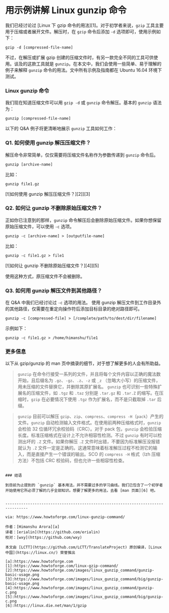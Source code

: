 用示例讲解 Linux gunzip 命令
======

我们已经讨论过 [Linux 下 gzip 命令的用法][1]。对于初学者来说，`gzip` 工具主要用于压缩或者展开文件。解压时，在 `gzip` 命令后添加 `-d` 选项即可，使用示例如下：

```
gzip -d [compressed-file-name]
```

不过，在解压或扩展 gzip 创建的压缩文件时，有另一款完全不同的工具可供使用。谈及的这款工具就是 `gunzip`。在本文中，我们会使用一些简单、易于理解的例子来解释 `gunzip` 命令的用法。文中所有示例及指南都在 Ubuntu 16.04 环境下测试。

### Linux gunzip 命令

我们现在知道压缩文件可以用 `gzip -d` 或 `gunzip` 命令解压。基本的 `gunzip` 语法为：

```
gunzip [compressed-file-name]
```

以下的 Q&A 例子将更清晰地展示 `gunzip` 工具如何工作：

### Q1. 如何使用 gunzip 解压压缩文件？

解压命令非常简单，仅仅需要将压缩文件名称作为参数传递到 `gunzip` 命令后。

```
gunzip [archive-name]
```

比如：

```
gunzip file1.gz
```

[![如何使用 gunzip 解压压缩文件？][2]][3]

### Q2. 如何让 gunzip 不删除原始压缩文件？

正如你已注意到的那样，`gunzip` 命令解压后会删除原始压缩文件。如果你想保留原始压缩文件，可以使用 `-c` 选项。

```
gunzip -c [archive-name] > [outputfile-name]
```

比如：

```
gunzip -c file1.gz > file1
```

[![如何让 gunzip 不删除原始压缩文件？][4]][5]

使用这种方式，原压缩文件不会被删除。

### Q3. 如何用 gunzip 解压文件到其他路径？

在 Q&A 中我们已经讨论过 `-c` 选项的用法。 使用 gunzip 解压文件到工作目录外的其他路径，仅需要在重定向操作符后添加目标目录的绝对路径即可。

```
gunzip -c [compressed-file] > [/complete/path/to/dest/dir/filename]
```

示例如下：

```
gunzip -c file1.gz > /home/himanshu/file1
```

### 更多信息

以下从 gzip/gunzip 的 man 页中摘录的细节，对于想了解更多的人会有所助益。

> `gunzip` 在命令行接受一系列的文件，并且将每个文件内容以正确的魔法数开始，且后缀名为 `.gz`、`-gz`、`.z`、`-z` 或 `_z` （忽略大小写）的压缩文件，用未压缩的文件替换它，并删除其原扩展名。 `gunzip` 也可识别一些特殊扩展名的压缩文件，如 `.tgz` 和 `.taz` 分别是 `.tar.gz` 和 `.tar.Z` 的缩写。在压缩时，`gzip` 在必要情况下使用 `.tgz` 作为扩展名，而不是只截取掉 `.tar` 后缀。

> `gunzip` 目前可以解压 `gzip`、`zip`、`compress`、`compress -H`（`pack`）产生的文件。`gunzip` 自动检测输入文件格式。在使用前两种压缩格式时，`gunzip` 会检验 32 位循环冗余校验码（CRC）。对于 pack 包，`gunzip` 会检验压缩长度。标准压缩格式在设计上不允许相容性检测。不过 `gunzip` 有时可以检测出坏的 `.Z` 文件。如果你解压 `.Z` 文件时出错，不要因为标准解压没报错就认为 `.Z` 文件一定是正确的。这通常意味着标准解压过程不检测它的输入，而是直接产生一个错误的输出。SCO 的 `compress -H` 格式（lzh 压缩方法）不包括 CRC 校验码，但也允许一些相容性检查。
```

### 结语

到目前为止提到的 `gunzip` 基本用法，并不需要过多的学习曲线。我们已包含了一个初学者开始使用它所必须了解的几乎全部知识。想要了解更多的用法，去看 [man 页面][6] 吧。


--------------------------------------------------------------------------------

via: https://www.howtoforge.com/linux-gunzip-command/

作者：[Himanshu Arora][a]
译者：[erialin](https://github.com/erialin)
校对：[wxy](https://github.com/wxy)

本文由 [LCTT](https://github.com/LCTT/TranslateProject) 原创编译，[Linux中国](https://linux.cn/) 荣誉推出

[a]:https://www.howtoforge.com
[1]:https://www.howtoforge.com/linux-gzip-command/
[2]:https://www.howtoforge.com/images/linux_gunzip_command/gunzip-basic-usage.png
[3]:https://www.howtoforge.com/images/linux_gunzip_command/big/gunzip-basic-usage.png
[4]:https://www.howtoforge.com/images/linux_gunzip_command/gunzip-c.png
[5]:https://www.howtoforge.com/images/linux_gunzip_command/big/gunzip-c.png
[6]:https://linux.die.net/man/1/gzip
